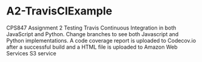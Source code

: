 # A2-TravisCIExample
CPS847 Assignment 2 Testing Travis Continuous Integration in both JavaScript and Python. Change branches to see both Javascript and Python implementations. A code coverage report is uploaded to Codecov.io after a successful build and a HTML file is uploaded to Amazon Web Services S3 service
